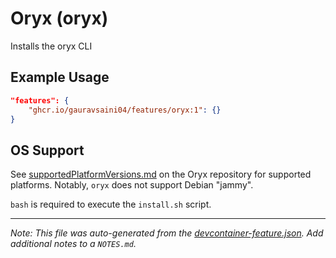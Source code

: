
# Oryx (oryx)

Installs the oryx CLI

## Example Usage

```json
"features": {
    "ghcr.io/gauravsaini04/features/oryx:1": {}
}
```





## OS Support

See [supportedPlatformVersions.md](https://github.com/microsoft/Oryx/blob/main/doc/supportedPlatformVersions.md) on the Oryx repository for supported platforms.  Notably, `oryx` does not support Debian "jammy".

`bash` is required to execute the `install.sh` script.


---

_Note: This file was auto-generated from the [devcontainer-feature.json](https://github.com/gauravsaini04/features/blob/main/src/oryx/devcontainer-feature.json).  Add additional notes to a `NOTES.md`._

